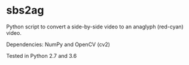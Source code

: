 # sbs2ag
Python script to convert a side-by-side video to an anaglyph (red-cyan) video.

Dependencies: NumPy and OpenCV (cv2)

Tested in Python 2.7 and 3.6
